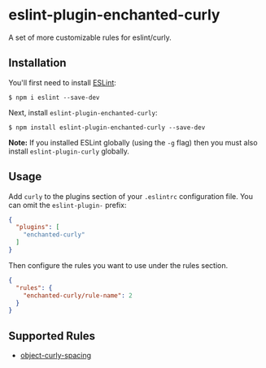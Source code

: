 # eslint-plugin-enchanted-curly

A set of more customizable rules for eslint/curly.

## Installation

You'll first need to install [ESLint](http://eslint.org):

```
$ npm i eslint --save-dev
```

Next, install `eslint-plugin-enchanted-curly`:

```
$ npm install eslint-plugin-enchanted-curly --save-dev
```

**Note:** If you installed ESLint globally (using the `-g` flag) then you must also install `eslint-plugin-curly` globally.

## Usage

Add `curly` to the plugins section of your `.eslintrc` configuration file. You can omit the `eslint-plugin-` prefix:

```json
{
  "plugins": [
    "enchanted-curly"
  ]
}
```


Then configure the rules you want to use under the rules section.

```json
{
  "rules": {
    "enchanted-curly/rule-name": 2
  }
}
```

## Supported Rules

* [object-curly-spacing](docs/rules/object-curly-spacing.md)

